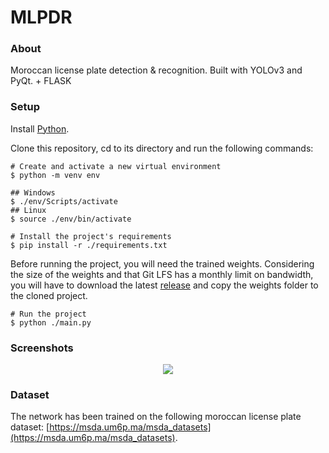 # MLPDR
### About
Moroccan license plate detection &amp; recognition. Built with YOLOv3 and PyQt. + FLASK 

### Setup
Install [Python](https://www.python.org/downloads/).

Clone this repository, cd to its directory and run the following commands:
```
# Create and activate a new virtual environment
$ python -m venv env

## Windows
$ ./env/Scripts/activate
## Linux
$ source ./env/bin/activate

# Install the project's requirements
$ pip install -r ./requirements.txt
```

Before running the project, you will need the trained weights. Considering the size of the weights and that Git LFS has a monthly limit on bandwidth, you will have to download the latest [release](https://github.com/HamzaEzzRa/MLPDR/releases/tag/v1.0.0-beta) and copy the weights folder to the cloned project.

```
# Run the project
$ python ./main.py
```

### Screenshots
<p align="center">
  <img src="https://i.imgur.com/f7evHhw.png" />
</p>

### Dataset
The network has been trained on the following moroccan license plate dataset: [https://msda.um6p.ma/msda_datasets](https://msda.um6p.ma/msda_datasets).
